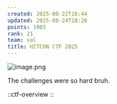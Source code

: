 ```yaml
---
created: 2025-08-22T16:44
updated: 2025-08-24T10:26
points: 1903
rank: 21
team: val
title: HITCON CTF 2025
---
```


![image.png](https://res.cloudinary.com/kumonochisanaka/image/upload/v1756045305/20250824102145493.png/2baaf960796c9a47762d93c8943cc135.png)

The challenges were so hard bruh.

::ctf-overview
::

